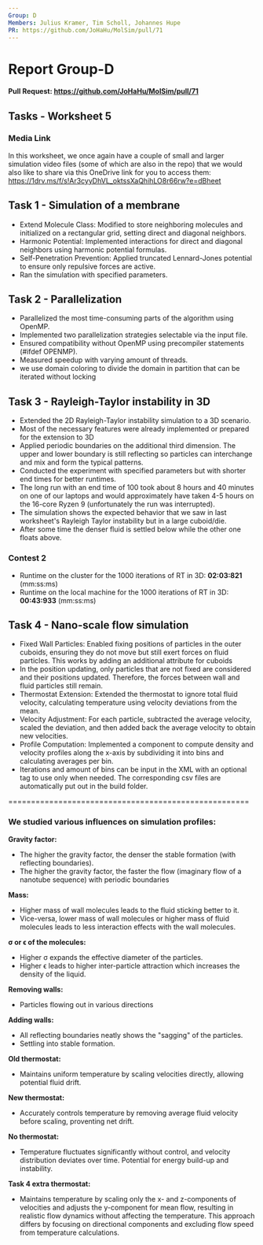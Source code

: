 ```yaml
---
Group: D
Members: Julius Kramer, Tim Scholl, Johannes Hupe
PR: https://github.com/JoHaHu/MolSim/pull/71
---
```


# Report Group-D

#### Pull Request: https://github.com/JoHaHu/MolSim/pull/71

## Tasks - Worksheet 5

### Media Link

In this worksheet, we once again have a couple of small and larger simulation video files (some of which are also in the repo) that we would also like to share via this OneDrive link for you to access them:
https://1drv.ms/f/s!Ar3cyyDhVL_oktssXaQhihLO8r66rw?e=dBheet

## Task 1 - Simulation of a membrane

- Extend Molecule Class: Modified to store neighboring molecules and initialized on a rectangular grid, setting direct
  and diagonal neighbors.
- Harmonic Potential: Implemented interactions for direct and diagonal neighbors using harmonic potential formulas.
- Self-Penetration Prevention: Applied truncated Lennard-Jones potential to ensure only repulsive forces are active.
- Ran the simulation with specified parameters.

## Task 2 - Parallelization

- Parallelized the most time-consuming parts of the algorithm using OpenMP.
- Implemented two parallelization strategies selectable via the input file.
- Ensured compatibility without OpenMP using precompiler statements (#ifdef OPENMP).
- Measured speedup with varying amount of threads.
- we use domain coloring to divide the domain in partition that can be iterated without locking

## Task 3 - Rayleigh-Taylor instability in 3D

- Extended the 2D Rayleigh-Taylor instability simulation to a 3D scenario.
- Most of the necessary features were already implemented or prepared for the extension to 3D
- Applied periodic boundaries on the additional third dimension. The upper and lower boundary is still reflecting so particles can interchange and mix and form the typical patterns.
- Conducted the experiment with specified parameters but with shorter end times for better runtimes.
- The long run with an end time of 100 took about 8 hours and 40 minutes on one of our laptops and would approximately have taken 4-5 hours on the 16-core Ryzen 9 (unfortunately the run was interrupted).
- The simulation shows the expected behavior that we saw in last worksheet's Rayleigh Taylor instability but in a large cuboid/die.
- After some time the denser fluid is settled below while the other one floats above.

### Contest 2

- Runtime on the cluster for the 1000 iterations of RT in 3D: **02:03:821** (mm:ss:ms)
- Runtime on the local machine for the 1000 iterations of RT in 3D: **00:43:933** (mm:ss:ms)

## Task 4 - Nano-scale flow simulation

- Fixed Wall Particles: Enabled fixing positions of particles in the outer cuboids, ensuring they do not move but still exert forces on fluid particles. This works by adding an additional attribute for cuboids
- In the position updating, only particles that are not fixed are considered and their positions updated. Therefore, the forces between wall and fluid particles still remain.
- Thermostat Extension: Extended the thermostat to ignore total fluid velocity, calculating temperature using velocity deviations from the mean.
- Velocity Adjustment: For each particle, subtracted the average velocity, scaled the deviation, and then added back the average velocity to obtain new velocities.
- Profile Computation: Implemented a component to compute density and velocity profiles along the x-axis by subdividing it into bins and calculating averages per bin.
- Iterations and amount of bins can be input in the XML with an optional tag to use only when needed. The corresponding csv files are automatically put out in the build folder.

=====================================================

### We studied various influences on simulation profiles:

**Gravity factor:**
- The higher the gravity factor, the denser the stable formation (with reflecting boundaries).
- The higher the gravity factor, the faster the flow (imaginary flow of a nanotube sequence) with periodic boundaries

**Mass:**
- Higher mass of wall molecules leads to the fluid sticking better to it.
- Vice-versa, lower mass of wall molecules or higher mass of fluid molecules leads to less interaction effects with the
  wall molecules.

**σ or ϵ of the molecules:**
- Higher σ expands the effective diameter of the particles.
- Higher ϵ leads to higher inter-particle attraction which increases the density of the liquid.

**Removing walls:**
- Particles flowing out in various directions

**Adding walls:**
- All reflecting boundaries neatly shows the "sagging" of the particles.
- Settling into stable formation.

**Old thermostat:**
- Maintains uniform temperature by scaling velocities directly, allowing potential fluid drift.

**New thermostat:**
- Accurately controls temperature by removing average fluid velocity before scaling, proventing net drift.

**No thermostat:**
- Temperature fluctuates significantly without control, and velocity distribution deviates over time. Potential for energy build-up and instability.

**Task 4 extra thermostat:**
- Maintains temperature by scaling only the x- and z-components of velocities and adjusts the y-component for mean flow,
  resulting in realistic flow dynamics without affecting the temperature.
  This approach differs by focusing on directional components and excluding flow speed from temperature calculations.

